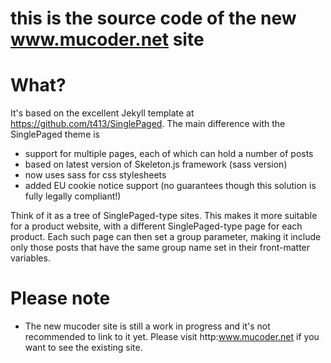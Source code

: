 this is the source code of the new www.mucoder.net site
=======================================================

# What?

It's based on the excellent Jekyll template at https://github.com/t413/SinglePaged.
The main difference with the SinglePaged theme is 
- support for multiple pages, each of which can hold a number of posts
- based on latest version of Skeleton.js framework (sass version)
- now uses sass for css stylesheets
- added EU cookie notice support (no guarantees though this solution is fully legally compliant!)

Think of it as a tree of SinglePaged-type sites. This makes it more suitable for a product website,
with a different SinglePaged-type page for each product.  Each such page can then set a group parameter, 
making it include only those posts that have the same group name set in their front-matter variables.


# Please note

- The new mucoder site is still a work in progress and it's not recommended to link to it yet. Please visit http:www.mucoder.net if you want to see the existing site.


